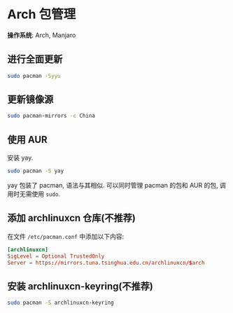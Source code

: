 # Arch 包管理

**操作系统**: Arch, Manjaro  

## 进行全面更新

```bash
sudo pacman -Syyu
```

## 更新镜像源

```bash
sudo pacman-mirrors -c China
```

## 使用 AUR

安装 yay.  

```bash
sudo pacman -S yay
```

yay 包装了 pacman, 语法与其相似. 可以同时管理 pacman 的包和 AUR 的包, 调用时无需使用 `sudo`.  

## 添加 archlinuxcn 仓库(不推荐)

在文件 `/etc/pacman.conf` 中添加以下内容:  

```conf
[archlinuxcn]
SigLevel = Optional TrustedOnly
Server = https://mirrors.tuna.tsinghua.edu.cn/archlinuxcn/$arch
```

## 安装 archlinuxcn-keyring(不推荐)

```bash
sudo pacman -S archlinuxcn-keyring
```
